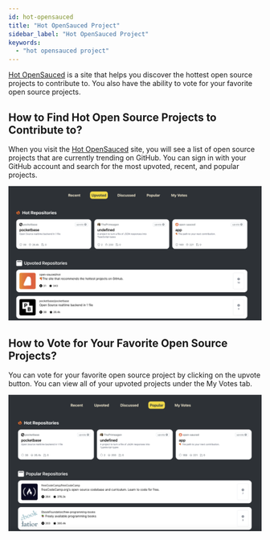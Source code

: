 ```yaml
---
id: hot-opensauced
title: "Hot OpenSauced Project"
sidebar_label: "Hot OpenSauced Project"
keywords:
  - "hot opensauced project"
---
```


[Hot OpenSauced](https://hot.opensauced.pizza/) is a site that helps you discover the hottest open source projects to contribute to. You also have the ability to vote for your favorite open source projects.

## How to Find Hot Open Source Projects to Contribute to?

When you visit the [Hot OpenSauced](https://hot.opensauced.pizza/) site, you will see a list of open source projects that are currently trending on GitHub. You can sign in with your GitHub account and search for the most upvoted, recent, and popular projects.

![hot opensauced upvoted repos](../../static/img/upvoted-repos-hot-opensauced.png)

## How to Vote for Your Favorite Open Source Projects?

You can vote for your favorite open source project by clicking on the upvote button. You can view all of your upvoted projects under the My Votes tab.

![hot opensauced popular repos](../../static/img/popular-repos-hot-opensauced.png)
